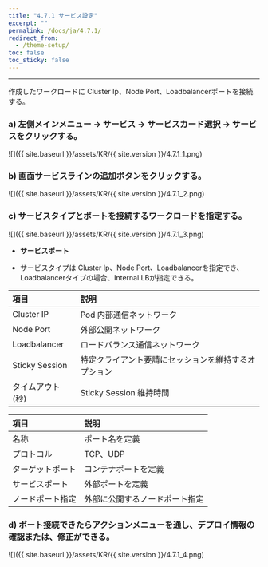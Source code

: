 ```yaml
---
title: "4.7.1 サービス設定"
excerpt: ""
permalink: /docs/ja/4.7.1/
redirect_from:
  - /theme-setup/
toc: false
toc_sticky: false
---
```


---
作成したワークロードに Cluster Ip、Node Port、Loadbalancerポートを接続する。

### a\) 左側メインメニュー → サービス → サービスカード選択 → サービスをクリックする。
![]({{ site.baseurl }}/assets/KR/{{ site.version }}/4.7.1_1.png)

### b\) 画面サービスラインの追加ボタンをクリックする。
![]({{ site.baseurl }}/assets/KR/{{ site.version }}/4.7.1_2.png)

### c\) サービスタイプとポートを接続するワークロードを指定する。
![]({{ site.baseurl }}/assets/KR/{{ site.version }}/4.7.1_3.png)

* **サービスポート**

* サービスタイプは Cluster Ip、Node Port、Loadbalancerを指定でき、Loadbalancerタイプの場合、Internal LBが指定できる。

| **項目** | **説明** |
| :--- | :--- |
| Cluster IP | Pod 内部通信ネットワーク |
| Node Port | 外部公開ネットワーク |
| Loadbalancer | ロードバランス通信ネットワーク |
| Sticky Session | 特定クライアント要請にセッションを維持するオプション |
| タイムアウト(秒) | Sticky Session 維持時間|

| **項目** | **説明** |
| :--- | :--- |
| 名称 | ポート名を定義 |
| プロトコル | TCP、UDP |
| ターゲットポート | コンテナポートを定義 |
| サービスポート | 外部ポートを定義 |
| ノードポート指定 | 外部に公開するノードポート指定 |

### d\) ポート接続できたらアクションメニューを通し、デプロイ情報の確認または、修正ができる。
![]({{ site.baseurl }}/assets/KR/{{ site.version }}/4.7.1_4.png)
